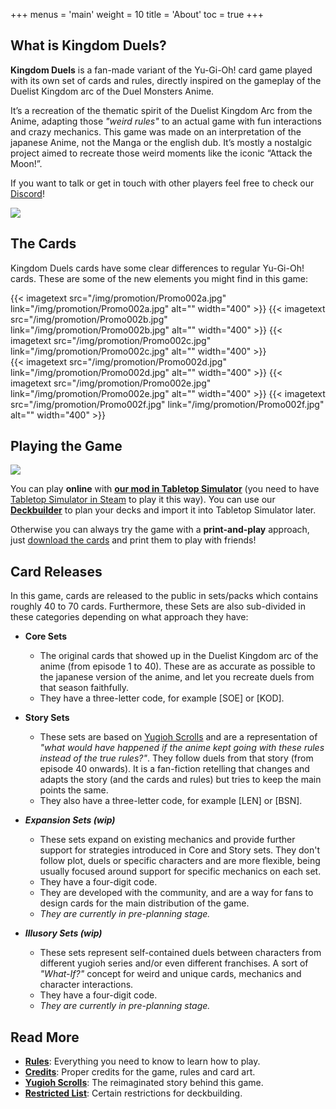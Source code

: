 +++
menus = 'main'
weight = 10
title = 'About'
toc = true
+++

## What is Kingdom Duels?

**Kingdom Duels** is a fan-made variant of the Yu-Gi-Oh! card game played with its own set of cards and rules, directly inspired on the gameplay of the Duelist Kingdom arc of the Duel Monsters Anime.

It’s a recreation of the thematic spirit of the Duelist Kingdom Arc from the Anime, adapting those *"weird rules"* to an actual game with fun interactions and crazy mechanics.
This game was made on an interpretation of the japanese Anime, not the Manga or the english dub. It’s mostly a nostalgic project aimed to recreate those weird moments like the iconic “Attack the Moon!”.

If you want to talk or get in touch with other players feel free to check our [Discord](https://discord.gg/mn29q7qah4)!

[![](/img/promotion/Promo001.jpg)](/img/promotion/Promo001.jpg)

## The Cards

Kingdom Duels cards have some clear differences to regular Yu-Gi-Oh! cards. These are some of the new elements you might find in this game:

<div style="display: flex; justify-content: left; gap: 5px;">
{{< imagetext src="/img/promotion/Promo002a.jpg" link="/img/promotion/Promo002a.jpg" alt="" width="400" >}}
{{< imagetext src="/img/promotion/Promo002b.jpg" link="/img/promotion/Promo002b.jpg" alt="" width="400" >}}
{{< imagetext src="/img/promotion/Promo002c.jpg" link="/img/promotion/Promo002c.jpg" alt="" width="400" >}}
</div>

<div style="display: flex; justify-content: left; gap: 5px;">
{{< imagetext src="/img/promotion/Promo002d.jpg" link="/img/promotion/Promo002d.jpg" alt="" width="400" >}}
{{< imagetext src="/img/promotion/Promo002e.jpg" link="/img/promotion/Promo002e.jpg" alt="" width="400" >}}
{{< imagetext src="/img/promotion/Promo002f.jpg" link="/img/promotion/Promo002f.jpg" alt="" width="400" >}}
</div>

## Playing the Game

[![](/img/promotion/Promo003.jpg)](/img/promotion/Promo003.jpg)

You can play **online** with [**our mod in Tabletop Simulator**](https://steamcommunity.com/sharedfiles/filedetails/?id=2884430004) (you need to have [Tabletop Simulator in Steam](https://store.steampowered.com/app/286160/Tabletop_Simulator/) to play it this way). You can use our [**Deckbuilder**](/deckbuilder/) to plan your decks and import it into Tabletop Simulator later.

Otherwise you can always try the game with a **print-and-play** approach, just [download the cards](/downloads/) and print them to play with friends!

## Card Releases

In this game, cards are released to the public in sets/packs which contains roughly 40 to 70 cards. Furthermore, these Sets are also sub-divided in these categories depending on what approach they have:

- **Core Sets**
    - The original cards that showed up in the Duelist Kingdom arc of the anime (from episode 1 to 40). These are as accurate as possible to the japanese version of the anime, and let you recreate duels from that season faithfully.
    - They have a three-letter code, for example [SOE] or [KOD].

- **Story Sets**
    - These sets are based on [Yugioh Scrolls](/yugioh-scrolls/) and are a representation of *"what would have happened if the anime kept going with these rules instead of the true rules?"*. They follow duels from that story (from episode 40 onwards). It is a fan-fiction retelling that changes and adapts the story (and the cards and rules) but tries to keep the main points the same.
    - They also have a three-letter code, for example [LEN] or [BSN].

- ***Expansion Sets (wip)***
    - These sets expand on existing mechanics and provide further support for strategies introduced in Core and Story sets. They don't follow plot, duels or specific characters and are more flexible, being usually focused around support for specific mechanics on each set.
    - They have a four-digit code.
    - They are developed with the community, and are a way for fans to design cards for the main distribution of the game.
    - *They are currently in pre-planning stage.*

- ***Illusory Sets (wip)***
    - These sets represent self-contained duels between characters from different yugioh series and/or even different franchises. A sort of *"What-If?"* concept for weird and unique cards, mechanics and character interactions.
    - They have a four-digit code.
    - *They are currently in pre-planning stage.*


## Read More

- **[Rules](/rules/)**: Everything you need to know to learn how to play.
- **[Credits](/credits/)**: Proper credits for the game, rules and card art.
- **[Yugioh Scrolls](/yugioh-scrolls/)**: The reimaginated story behind this game.
- **[Restricted List](/restricted-list/)**: Certain restrictions for deckbuilding.

